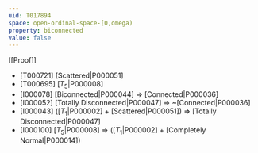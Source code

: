 ```yaml
---
uid: T017894
space: open-ordinal-space-[0,omega)
property: biconnected
value: false
---
```

[[Proof]]

* [T000721] [Scattered|P000051]
* [T000695] [$T_5$|P000008]
* [I000078] [Biconnected|P000044] => [Connected|P000036]
* [I000052] [Totally Disconnected|P000047] => ~[Connected|P000036]
* [I000043] ([$T_1$|P000002] + [Scattered|P000051]) => [Totally Disconnected|P000047]
* [I000100] [$T_5$|P000008] => ([$T_1$|P000002] + [Completely Normal|P000014])

